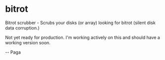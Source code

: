 bitrot
======

Bitrot scrubber - Scrubs your disks (or array) looking for bitrot (silent disk data corruption.)

Not yet ready for production. I'm working actively on this and should have a working version soon.

-- Paga 
